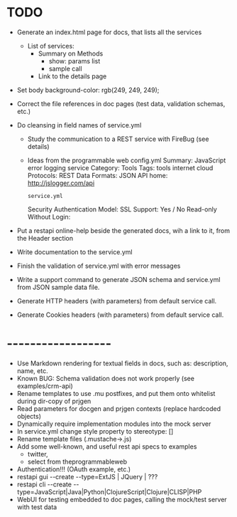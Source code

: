 # TODO
- Generate an index.html page for docs, that lists all the services
  - List of services:
    - Summary on Methods
        - show: params list
        - sample call
    - Link to the details page
- Set body background-color: rgb(249, 249, 249);
- Correct the file references in doc pages (test data, validation schemas, etc.)
- Do cleansing in field names of service.yml
  - Study the communication to a REST service with FireBug (see details)
  - Ideas from the programmable web
    config.yml
    Summary: JavaScript error logging service
    Category: Tools
    Tags: tools internet cloud 
    Protocols: REST
    Data Formats: JSON
    API home: http://jslogger.com/api

        service.yml

    Security
        Authentication Model:
        SSL Support: Yes  / No
        Read-only Without Login:
     
- Put a restapi online-help beside the generated docs, wih a link to it, from the Header section

- Write documentation to the service.yml
- Finish the validation of service.yml with error messages
- Write a support command to generate JSON schema and service.yml from JSON sample data file.
- Generate HTTP headers (with parameters) from default service call.
- Generate Cookies headers (with parameters) from default service call.

# ------------------
- Use Markdown rendering for textual fields in docs, such as: description, name, etc.
- Known BUG: Schema validation does not work properly (see examples/crm-api)
- Rename templates to use .mu postfixes, and put them onto whitelist during dir-copy of prjgen
- Read parameters for docgen and prjgen contexts (replace hardcoded objects)
- Dynamically require implementation modules into the mock server
- In service.yml change style property to stereotype: []
- Rename template files (.mustache->.js)
- Add some well-known, and useful rest api specs to examples
  - twitter,
  - select from theprogrammableweb
- Authentication!!! (OAuth example, etc.)
- restapi gui --create --type=ExtJS | JQuery | ???
- restapi cli --create --type=JavaScript|Java|Python|ClojureScript|Clojure|CLISP|PHP
- WebUI for testing embedded to doc pages, calling the mock/test server with test data